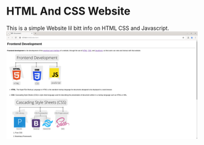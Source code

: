 # HTML And CSS Website
This is a simple Website lil bitt info on HTML CSS and Javascript.
![](images/screenshot.png)
